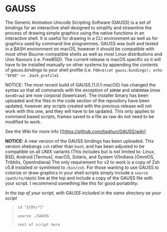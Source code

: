 # GAUSS
The Generic Animation Unicode Scripting Software (GAUSS) is a set of bindings for an interactive shell designed to simplify and streamline the process of drawing simple graphics using the native functions in an interactive shell. It is useful for drawing in a CLI environment as well as for graphics used by command line programmes. GAUSS was built and tested in a BASH environment on macOS, however it should be compatible with most other Bourne-compatible shells as well as most Linux distributions and Unix flavours (i.e. FreeBSD). The current release is macOS specific so it will have to be installed manually on other systems by appending the contents of *gauss.bindings* to your shell profile (i.e. `FOO=$(cat gauss.bindings); echo "$FOO" >> .bash_profile`).

NOTICE: The most recent build of GAUSS (1.0.1-macOS) has changed the syntax so that all commands with the exception of `$DRAW` and `$ENDDRAW` (now `$endDraw`) are now corporal (lowercase). The installer binary has been uploaded and the files in the code section of the repository have been updated, however any scripts created with the previous release will not work with this one, and they will have to be updated. This only applies to command based scripts, frames saved to a file as raw do not need to be modified to work.

See the Wiki for more info [[https://github.com/tiaghun/GAUSS/wiki]

**NOTICE:** A new version of the GAUSS bindings has been uploaded. This version shebangs `zsh` rather than `bash`, and has been adjusted to be compatible on all UNIX variants (This includes but is not limited to: Linux, BSD, Android [Termux], macOS, Solaris, and System V/Indiana [OmniOS, Tribblix, OpenIndiana]
The only requirement for v2 to work is a copy of Zsh v5.8 installed or symlinked to `/bin/zsh`. For those wanting to use GAUSS to colorize or draw graphics in your shell scripts simply include a `source /path/to/GAUSS` line at the top and include a copy of the GAUSS file with your script. I recommend something like this for good portability:

*In the top of your script, with GAUSS included in the same directory as your script*

>`cd "${0%/*}"`
>
>`source ./GAUSS`
>
>`rest of script here`
